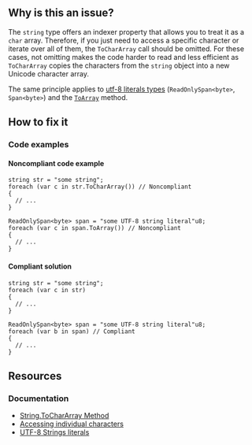 ## Why is this an issue?

The `string` type offers an indexer property that allows you to treat it as a `char` array. Therefore, if you just need to
access a specific character or iterate over all of them, the `ToCharArray` call should be omitted. For these cases, not omitting makes the
code harder to read and less efficient as `ToCharArray` copies the characters from the `string` object into a new Unicode
character array.

The same principle applies to [utf-8 literals
types](https://devblogs.microsoft.com/dotnet/csharp-11-preview-updates/#utf-8-string-literals) (`ReadOnlySpan<byte>`, `Span<byte>`) and the [`ToArray`](https://learn.microsoft.com/en-us/dotnet/api/system.span-1.toarray?view=net-7.0) method.

## How to fix it

### Code examples

#### Noncompliant code example

    string str = "some string";
    foreach (var c in str.ToCharArray()) // Noncompliant
    {
      // ...
    }
    
    ReadOnlySpan<byte> span = "some UTF-8 string literal"u8;
    foreach (var c in span.ToArray()) // Noncompliant
    {
      // ...
    }

#### Compliant solution

    string str = "some string";
    foreach (var c in str)
    {
      // ...
    }
    
    ReadOnlySpan<byte> span = "some UTF-8 string literal"u8;
    foreach (var b in span) // Compliant
    {
      // ...
    }

## Resources

### Documentation

- [String.ToCharArray Method](https://learn.microsoft.com/en-us/dotnet/api/system.string.tochararray)
- [Accessing individual
  characters](https://learn.microsoft.com/en-us/dotnet/csharp/programming-guide/strings/#accessing-individual-characters)
- [UTF-8 Strings
  literals](https://learn.microsoft.com/en-us/dotnet/csharp/language-reference/proposals/csharp-11.0/utf8-string-literals)